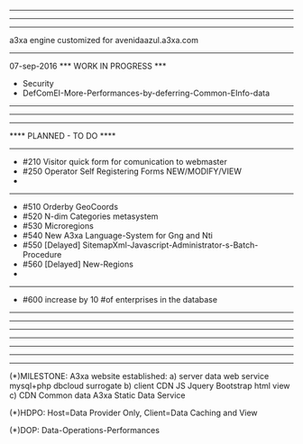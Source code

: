 *************************************************
*************************************************
*************************************************
a3xa engine customized for avenidaazul.a3xa.com 
*************************************************

07-sep-2016 *** WORK IN PROGRESS ***

- Security
- DefComEI-More-Performances-by-deferring-Common-EInfo-data

*************************************************
*************************************************
*************************************************
**** PLANNED - TO DO ****





______________________________________________


* #210 Visitor quick form for comunication to webmaster 
* #250 Operator Self Registering Forms NEW/MODIFY/VIEW 
* 

______________________________________________

* #510 Orderby GeoCoords 
* #520 N-dim Categories metasystem 
* #530 Microregions 
* #540 New A3xa Language-System for Gng and Nti
* #550 [Delayed] SitemapXml-Javascript-Administrator-s-Batch-Procedure
* #560 [Delayed] New-Regions
* 
______________________________________________


* #600 increase by 10 #of enterprises in the database 


______________________________________________
*************************************************
*************************************************
*************************************************






*************************************************
*************************************************
*************************************************

(\*)MILESTONE: A3xa website established: 
   a) server data web service mysql+php dbcloud surrogate
   b) client CDN JS Jquery Bootstrap html view
   c) CDN Common data A3xa Static Data Service


(\*)HDPO: Host=Data Provider Only, Client=Data Caching and View

(\*)DOP: Data-Operations-Performances
